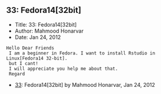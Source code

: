 ## 33: Fedora14[32bit]

- Title: 33: Fedora14[32bit]
- Author: Mahmood Honarvar
- Date: Jan 24, 2012
```
Hello Dear Friends
 I am a beginner in Fedora. I want to install Rstudio in Linux[Fedora14 32-bit].
 but I cant!
 I will appreciate you help me about that.
 Regard
```

- [33](0033.md): Fedora14[32bit] by Mahmood Honarvar, Jan 24, 2012
